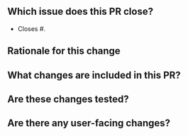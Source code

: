 ## Which issue does this PR close?

<!--
We generally require a GitHub issue to be filed for all bug fixes and enhancements and this helps us generate change logs for our releases. You can link an issue to this PR using the GitHub syntax. For example `Closes #123` indicates that this PR will close issue #123.
-->

- Closes #.

## Rationale for this change

<!--
 Why are you proposing this change? If this is already explained clearly in the issue then this section is not needed.
 Explaining clearly why changes are proposed helps reviewers understand your changes and offer better suggestions for fixes.  
-->

## What changes are included in this PR?

<!--
There is no need to duplicate the description in the issue here but it is sometimes worth providing a summary of the individual changes in this PR.
-->

## Are these changes tested?

<!--
We typically require tests for all PRs in order to:
1. Prevent the code from being accidentally broken by subsequent changes
2. Serve as another way to document the expected behavior of the code

If tests are not included in your PR, please explain why (for example, are they covered by existing tests)?
-->

## Are there any user-facing changes?

<!--
If there are user-facing changes then we may require documentation to be updated before approving the PR.
-->

<!--
If there are any breaking changes to public APIs, please add the `api change` label.
-->
